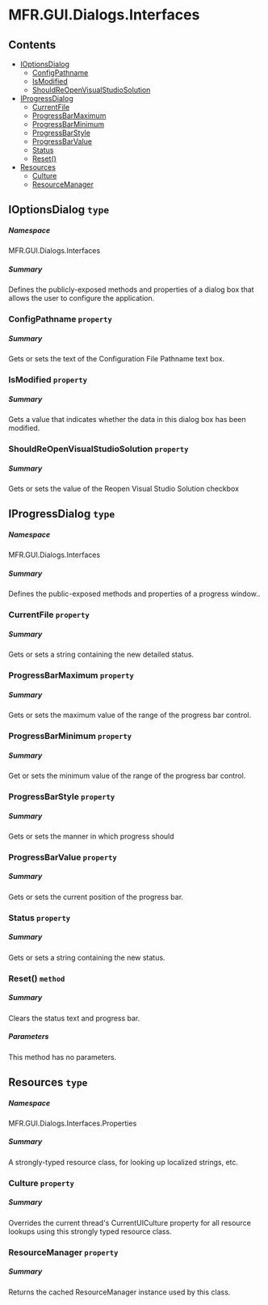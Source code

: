 <a name='assembly'></a>
# MFR.GUI.Dialogs.Interfaces

## Contents

- [IOptionsDialog](#T-MFR-GUI-Dialogs-Interfaces-IOptionsDialog 'MFR.GUI.Dialogs.Interfaces.IOptionsDialog')
  - [ConfigPathname](#P-MFR-GUI-Dialogs-Interfaces-IOptionsDialog-ConfigPathname 'MFR.GUI.Dialogs.Interfaces.IOptionsDialog.ConfigPathname')
  - [IsModified](#P-MFR-GUI-Dialogs-Interfaces-IOptionsDialog-IsModified 'MFR.GUI.Dialogs.Interfaces.IOptionsDialog.IsModified')
  - [ShouldReOpenVisualStudioSolution](#P-MFR-GUI-Dialogs-Interfaces-IOptionsDialog-ShouldReOpenVisualStudioSolution 'MFR.GUI.Dialogs.Interfaces.IOptionsDialog.ShouldReOpenVisualStudioSolution')
- [IProgressDialog](#T-MFR-GUI-Dialogs-Interfaces-IProgressDialog 'MFR.GUI.Dialogs.Interfaces.IProgressDialog')
  - [CurrentFile](#P-MFR-GUI-Dialogs-Interfaces-IProgressDialog-CurrentFile 'MFR.GUI.Dialogs.Interfaces.IProgressDialog.CurrentFile')
  - [ProgressBarMaximum](#P-MFR-GUI-Dialogs-Interfaces-IProgressDialog-ProgressBarMaximum 'MFR.GUI.Dialogs.Interfaces.IProgressDialog.ProgressBarMaximum')
  - [ProgressBarMinimum](#P-MFR-GUI-Dialogs-Interfaces-IProgressDialog-ProgressBarMinimum 'MFR.GUI.Dialogs.Interfaces.IProgressDialog.ProgressBarMinimum')
  - [ProgressBarStyle](#P-MFR-GUI-Dialogs-Interfaces-IProgressDialog-ProgressBarStyle 'MFR.GUI.Dialogs.Interfaces.IProgressDialog.ProgressBarStyle')
  - [ProgressBarValue](#P-MFR-GUI-Dialogs-Interfaces-IProgressDialog-ProgressBarValue 'MFR.GUI.Dialogs.Interfaces.IProgressDialog.ProgressBarValue')
  - [Status](#P-MFR-GUI-Dialogs-Interfaces-IProgressDialog-Status 'MFR.GUI.Dialogs.Interfaces.IProgressDialog.Status')
  - [Reset()](#M-MFR-GUI-Dialogs-Interfaces-IProgressDialog-Reset 'MFR.GUI.Dialogs.Interfaces.IProgressDialog.Reset')
- [Resources](#T-MFR-GUI-Dialogs-Interfaces-Properties-Resources 'MFR.GUI.Dialogs.Interfaces.Properties.Resources')
  - [Culture](#P-MFR-GUI-Dialogs-Interfaces-Properties-Resources-Culture 'MFR.GUI.Dialogs.Interfaces.Properties.Resources.Culture')
  - [ResourceManager](#P-MFR-GUI-Dialogs-Interfaces-Properties-Resources-ResourceManager 'MFR.GUI.Dialogs.Interfaces.Properties.Resources.ResourceManager')

<a name='T-MFR-GUI-Dialogs-Interfaces-IOptionsDialog'></a>
## IOptionsDialog `type`

##### Namespace

MFR.GUI.Dialogs.Interfaces

##### Summary

Defines the publicly-exposed methods and properties of a dialog box that
allows the user to configure the application.

<a name='P-MFR-GUI-Dialogs-Interfaces-IOptionsDialog-ConfigPathname'></a>
### ConfigPathname `property`

##### Summary

Gets or sets the text of the Configuration File Pathname text box.

<a name='P-MFR-GUI-Dialogs-Interfaces-IOptionsDialog-IsModified'></a>
### IsModified `property`

##### Summary

Gets a value that indicates whether the data in this dialog box has
been modified.

<a name='P-MFR-GUI-Dialogs-Interfaces-IOptionsDialog-ShouldReOpenVisualStudioSolution'></a>
### ShouldReOpenVisualStudioSolution `property`

##### Summary

Gets or sets the value of the Reopen Visual Studio Solution checkbox

<a name='T-MFR-GUI-Dialogs-Interfaces-IProgressDialog'></a>
## IProgressDialog `type`

##### Namespace

MFR.GUI.Dialogs.Interfaces

##### Summary

Defines the public-exposed methods and properties of a progress window..

<a name='P-MFR-GUI-Dialogs-Interfaces-IProgressDialog-CurrentFile'></a>
### CurrentFile `property`

##### Summary

Gets or sets a string containing the new detailed status.

<a name='P-MFR-GUI-Dialogs-Interfaces-IProgressDialog-ProgressBarMaximum'></a>
### ProgressBarMaximum `property`

##### Summary

Gets or sets the maximum value of the range of the progress bar control.

<a name='P-MFR-GUI-Dialogs-Interfaces-IProgressDialog-ProgressBarMinimum'></a>
### ProgressBarMinimum `property`

##### Summary

Get or sets the minimum value of the range of the progress bar control.

<a name='P-MFR-GUI-Dialogs-Interfaces-IProgressDialog-ProgressBarStyle'></a>
### ProgressBarStyle `property`

##### Summary

Gets or sets the manner in which progress should

<a name='P-MFR-GUI-Dialogs-Interfaces-IProgressDialog-ProgressBarValue'></a>
### ProgressBarValue `property`

##### Summary

Gets or sets the current position of the progress bar.

<a name='P-MFR-GUI-Dialogs-Interfaces-IProgressDialog-Status'></a>
### Status `property`

##### Summary

Gets or sets a string containing the new status.

<a name='M-MFR-GUI-Dialogs-Interfaces-IProgressDialog-Reset'></a>
### Reset() `method`

##### Summary

Clears the status text and progress bar.

##### Parameters

This method has no parameters.

<a name='T-MFR-GUI-Dialogs-Interfaces-Properties-Resources'></a>
## Resources `type`

##### Namespace

MFR.GUI.Dialogs.Interfaces.Properties

##### Summary

A strongly-typed resource class, for looking up localized strings, etc.

<a name='P-MFR-GUI-Dialogs-Interfaces-Properties-Resources-Culture'></a>
### Culture `property`

##### Summary

Overrides the current thread's CurrentUICulture property for all
  resource lookups using this strongly typed resource class.

<a name='P-MFR-GUI-Dialogs-Interfaces-Properties-Resources-ResourceManager'></a>
### ResourceManager `property`

##### Summary

Returns the cached ResourceManager instance used by this class.

